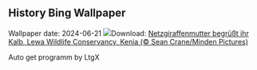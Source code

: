 ## History Bing Wallpaper
Wallpaper date: 2024-06-21
![](https://www.bing.com/th?id=OHR.LewaGiraffe_DE-DE0857828620_UHD.jpg&w=1000)Download: [Netzgiraffenmutter begrüßt ihr Kalb, Lewa Wildlife Conservancy, Kenia (© Sean Crane/Minden Pictures)](https://www.bing.com/th?id=OHR.LewaGiraffe_DE-DE0857828620_UHD.jpg)

Auto get programm by LtgX
